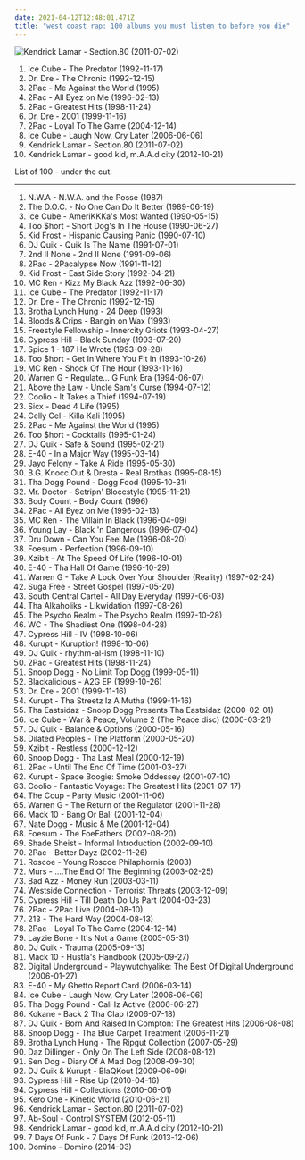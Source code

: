 ```yaml
---
date: 2021-04-12T12:48:01.471Z
title: "west coast rap: 100 albums you must listen to before you die"
---
```

![Kendrick Lamar - Section.80 (2011-07-02)](http://coverartarchive.org/release/d0b24c41-8562-47fb-bfe7-5f03397c41c7/24260710820-500.jpg "Kendrick Lamar - Section.80 (2011-07-02)")
<ol class="albums">
<li data-cover="http://coverartarchive.org/release/c79b4651-0f84-4930-b95b-e41fb24274d5/13517018832-500.jpg" data-tags="gangsta rap, rap" role="button">Ice Cube - The Predator (1992-11-17)</li>
<li data-cover="http://coverartarchive.org/release/51088001-d00c-384f-a266-315fd3ee797a/6193413728-500.jpg" data-tags="gangsta rap, hip-hop" role="button">Dr. Dre - The Chronic (1992-12-15)</li>
<li data-cover="https://img.discogs.com/ElHcz0s3J9_H0hM7WkNLzOOdiNY=/fit-in/600x947/filters:strip_icc():format(jpeg):mode_rgb():quality(90)/discogs-images/R-6489166-1579715055-6679.jpeg.jpg" data-tags="2pac, rap, gangsta rap" role="button">2Pac - Me Against the World (1995)</li>
<li data-cover="http://coverartarchive.org/release/8d2491b6-f77f-3ec2-9638-10c231663071/9390923312-500.jpg" data-tags="gangsta rap, hip-hop, 2pac, rap" role="button">2Pac - All Eyez on Me (1996-02-13)</li>
<li data-cover="https://img.discogs.com/CIw1B4aCFdudJV1Uq1LT9CZChD8=/fit-in/600x593/filters:strip_icc():format(jpeg):mode_rgb():quality(90)/discogs-images/R-3406323-1332179720.jpeg.jpg" data-tags="rap, 2pac" role="button">2Pac - Greatest Hits (1998-11-24)</li>
<li data-cover="http://coverartarchive.org/release/db4baedf-bfe1-4e04-b359-99761f1b3deb/8671147785-500.jpg" data-tags="hip-hop, rap, gangsta rap" role="button">Dr. Dre - 2001 (1999-11-16)</li>
<li data-cover="http://coverartarchive.org/release/278258e6-ea1a-4b16-aff4-f23233e272cc/3925882965-500.jpg" data-tags="rap" role="button">2Pac - Loyal To The Game (2004-12-14)</li>
<li data-cover="http://coverartarchive.org/release/2c875bbe-0aaa-4e71-93e2-4b1ff824f0f5/10533983748-500.jpg" data-tags="rap, west coast rap" role="button">Ice Cube - Laugh Now, Cry Later (2006-06-06)</li>
<li data-cover="http://coverartarchive.org/release/d0b24c41-8562-47fb-bfe7-5f03397c41c7/24260710820-500.jpg" data-tags="hip-hop, hip hop, west coast rap, conscious hip hop" role="button">Kendrick Lamar - Section.80 (2011-07-02)</li>
<li data-cover="http://coverartarchive.org/release/e1d99364-1ad9-4f4d-9505-2242eff10a44/2361576294-500.jpg" data-tags="hip hop" role="button">Kendrick Lamar - good kid, m.A.A.d city (2012-10-21)</li>
</ol>
List of 100 - under the cut.
<!-- more -->

_________________

<ol class="albums">
<li data-cover="http://coverartarchive.org/release/a4f4d2cc-d6ed-4a83-a0e4-f971d89a2fcd/2550651190-500.jpg" data-tags="80s, rap, g-funk" role="button">
N.W.A - N.W.A. and the Posse (1987)
</li>
<li data-cover="http://coverartarchive.org/release/9eecb9b4-ea73-4dbc-a220-887b585db5ba/14894010747-500.jpg" data-tags="golden age hip hop" role="button">
The D.O.C. - No One Can Do It Better (1989-06-19)
</li>
<li data-cover="http://coverartarchive.org/release/a2c3b6a9-91ea-4e38-9d12-7590b76aab76/13313905422-500.jpg" data-tags="gangsta rap" role="button">
Ice Cube - AmeriKKKa's Most Wanted (1990-05-15)
</li>
<li data-cover="http://coverartarchive.org/release/208b2d23-00bc-496b-9b0d-2763eb720004/9375491412-500.jpg" data-tags="west coast rap" role="button">
Too $hort - Short Dog's In The House (1990-06-27)
</li>
<li data-cover="https://img.discogs.com/YLtxjqK_Lh5RrBz9iGD4LsurXJA=/fit-in/600x600/filters:strip_icc():format(jpeg):mode_rgb():quality(90)/discogs-images/R-597739-1396955161-1634.jpeg.jpg" data-tags="gangsta rap, latin hip hop" role="button">
Kid Frost - Hispanic Causing Panic (1990-07-10)
</li>
<li data-cover="http://coverartarchive.org/release/573ba363-1706-4820-92ef-a3552235c7da/24589797802-500.jpg" data-tags="gangsta rap, west coast rap" role="button">
DJ Quik - Quik Is The Name (1991-07-01)
</li>
<li data-cover="https://img.discogs.com/8Q2MyEyygKokpcWqLKQTn9b3BpI=/fit-in/450x430/filters:strip_icc():format(jpeg):mode_rgb():quality(90)/discogs-images/R-393110-1216743138.jpeg.jpg" data-tags="hip-hop, hip hop, rap, chicago, west coast rap, 50 cent" role="button">
2nd II None - 2nd II None (1991-09-06)
</li>
<li data-cover="http://coverartarchive.org/release/7e39722c-500b-4e15-aa2b-805a0d1b74cf/3276227761-500.jpg" data-tags="gangsta rap" role="button">
2Pac - 2Pacalypse Now (1991-11-12)
</li>
<li data-cover="https://img.discogs.com/t3M8KbY6mgx5Cyt2iP6mmBUj_vc=/fit-in/250x400/filters:strip_icc():format(jpeg):mode_rgb():quality(90)/discogs-images/R-6680346-1428127536-9334.jpeg.jpg" data-tags="west coast rap, g-funk" role="button">
Kid Frost - East Side Story (1992-04-21)
</li>
<li data-cover="https://img.discogs.com/XvX9_Kx__SrkTiWRGAMlhTOEE_0=/fit-in/500x490/filters:strip_icc():format(jpeg):mode_rgb():quality(90)/discogs-images/R-225151-1177019002.jpeg.jpg" data-tags="rap, gangsta rap, hardcore hip-hop, west coast rap" role="button">
MC Ren - Kizz My Black Azz (1992-06-30)
</li>
<li data-cover="http://coverartarchive.org/release/c79b4651-0f84-4930-b95b-e41fb24274d5/13517018832-500.jpg" data-tags="gangsta rap, rap" role="button">
Ice Cube - The Predator (1992-11-17)
</li>
<li data-cover="http://coverartarchive.org/release/51088001-d00c-384f-a266-315fd3ee797a/6193413728-500.jpg" data-tags="gangsta rap, hip-hop" role="button">
Dr. Dre - The Chronic (1992-12-15)
</li>
<li data-cover="https://img.discogs.com/kVi4UKbgy0zT2tWVNFT3Kr-CnGA=/fit-in/600x598/filters:strip_icc():format(jpeg):mode_rgb():quality(90)/discogs-images/R-492190-1302215784.jpeg.jpg" data-tags="gangsta rap" role="button">
Brotha Lynch Hung - 24 Deep (1993)
</li>
<li data-cover="https://img.discogs.com/rsjUWKSwAjIRfnJCNqHeU84Q64Q=/fit-in/600x596/filters:strip_icc():format(jpeg):mode_rgb():quality(90)/discogs-images/R-527816-1400048104-1636.jpeg.jpg" data-tags="gangsta rap, west coast rap, bangin on wax" role="button">
Bloods & Crips - Bangin on Wax (1993)
</li>
<li data-cover="http://coverartarchive.org/release/77726d3d-1fd4-4d32-b1bf-5998940b687a/4429634334-500.jpg" data-tags="hip-hop" role="button">
Freestyle Fellowship - Innercity Griots (1993-04-27)
</li>
<li data-cover="https://img.discogs.com/2GgQjIjcDb1eAQyuyx6IXw0Sf78=/fit-in/600x600/filters:strip_icc():format(jpeg):mode_rgb():quality(90)/discogs-images/R-16516737-1608227995-7003.jpeg.jpg" data-tags="hip-hop, rap" role="button">
Cypress Hill - Black Sunday (1993-07-20)
</li>
<li data-cover="http://coverartarchive.org/release/ad4bfef3-3a8f-4dda-8d0f-56d39e35a654/22381675096-500.jpg" data-tags="gangsta rap" role="button">
Spice 1 - 187 He Wrote (1993-09-28)
</li>
<li data-cover="http://coverartarchive.org/release/3ea2a089-2c7b-4da3-b676-d87ba24fa867/2312470572-500.jpg" data-tags="bay area" role="button">
Too $hort - Get In Where You Fit In (1993-10-26)
</li>
<li data-cover="http://coverartarchive.org/release/952b9254-874f-4b71-bbc3-0f89ec8a3a12/18898621182-500.jpg" data-tags="gangsta rap, west coast rap" role="button">
MC Ren - Shock Of The Hour (1993-11-16)
</li>
<li data-cover="http://coverartarchive.org/release/fc3d8d2b-72a6-41eb-a0e9-9be1267d4b26/15224822464-500.jpg" data-tags="west coast rap" role="button">
Warren G - Regulate… G Funk Era (1994-06-07)
</li>
<li data-cover="http://coverartarchive.org/release/d206cfd6-cacd-4cec-9611-64745fae2c82/22605229691-500.jpg" data-tags="west coast rap, g-funk" role="button">
Above the Law - Uncle Sam's Curse (1994-07-12)
</li>
<li data-cover="http://coverartarchive.org/release/cb7ed05e-0466-42af-8f0e-9766f46c1c17/1408354865-500.jpg" data-tags="rap" role="button">
Coolio - It Takes a Thief (1994-07-19)
</li>
<li data-cover="https://img.discogs.com/f2XwaG8e7mH14L1Tgt3ZtKgHuRU=/fit-in/600x598/filters:strip_icc():format(jpeg):mode_rgb():quality(90)/discogs-images/R-491718-1404084227-4320.jpeg.jpg" data-tags="black metal, rap, gangsta rap, sacramento, horrorcore, west coast rap" role="button">
Sicx - Dead 4 Life (1995)
</li>
<li data-cover="http://coverartarchive.org/release/1d839287-fc18-4515-b9e6-5a1694d3869d/15197555065-500.jpg" data-tags="gangsta rap, west coast rap, yay area" role="button">
Celly Cel - Killa Kali (1995)
</li>
<li data-cover="https://img.discogs.com/ElHcz0s3J9_H0hM7WkNLzOOdiNY=/fit-in/600x947/filters:strip_icc():format(jpeg):mode_rgb():quality(90)/discogs-images/R-6489166-1579715055-6679.jpeg.jpg" data-tags="2pac, rap, gangsta rap" role="button">
2Pac - Me Against the World (1995)
</li>
<li data-cover="http://coverartarchive.org/release/854240fb-881f-416e-add7-06f632abc77d/9375489329-500.jpg" data-tags="west coast rap, oakland, 50 cent, 90s rap, rich finck, 90s bay rap, real life rhymes, lyrics to learn from, too short cocktails, to short cocktals" role="button">
Too $hort - Cocktails (1995-01-24)
</li>
<li data-cover="http://coverartarchive.org/release/61e8459f-b5c8-4302-8e25-7cfc246c30fb/14289731751-500.jpg" data-tags="west coast rap, death row, g-funk" role="button">
DJ Quik - Safe & Sound (1995-02-21)
</li>
<li data-cover="http://coverartarchive.org/release/da934db7-e7bb-4ec4-b8cd-5bbe7f237578/14645532503-500.jpg" data-tags="rap" role="button">
E-40 - In a Major Way (1995-03-14)
</li>
<li data-cover="http://coverartarchive.org/release/c555c621-eaa9-40b0-969e-a5a465c14a45/6564068866-500.jpg" data-tags="gangsta rap" role="button">
Jayo Felony - Take A Ride (1995-05-30)
</li>
<li data-cover="http://coverartarchive.org/release/f883fc5d-eed0-4820-8e12-d9c96ad5ef60/21232931492-500.jpg" data-tags="g-funk, gangsta rap" role="button">
B.G. Knocc Out & Dresta - Real Brothas (1995-08-15)
</li>
<li data-cover="https://img.discogs.com/U3KuBPys_k3DkoxORmSLgIVEtz4=/fit-in/600x603/filters:strip_icc():format(jpeg):mode_rgb():quality(90)/discogs-images/R-226063-1561987540-3451.jpeg.jpg" data-tags="g-funk" role="button">
Tha Dogg Pound - Dogg Food (1995-10-31)
</li>
<li data-cover="http://coverartarchive.org/release/79ce76b8-2c40-487f-8c7f-b2c2de841a8e/24285828142-500.jpg" data-tags="sactown rap" role="button">
Mr. Doctor - Setripn' Bloccstyle (1995-11-21)
</li>
<li data-cover="http://coverartarchive.org/release/5ca68cf0-608a-426b-9572-bcbfe0ae40be/16648702520-500.jpg" data-tags="crossover, hardcore" role="button">
Body Count - Body Count (1996)
</li>
<li data-cover="http://coverartarchive.org/release/8d2491b6-f77f-3ec2-9638-10c231663071/9390923312-500.jpg" data-tags="gangsta rap, hip-hop, 2pac, rap" role="button">
2Pac - All Eyez on Me (1996-02-13)
</li>
<li data-cover="http://coverartarchive.org/release/eae05f09-15ab-467f-a81e-53ecf2e7d825/4088802731-500.jpg" data-tags="gangsta rap" role="button">
MC Ren - The Villain In Black (1996-04-09)
</li>
<li data-cover="http://coverartarchive.org/release/9b0c9200-8eab-4457-9c82-690b9b4d69cb/5458690525-500.jpg" data-tags="west coast rap" role="button">
Young Lay - Black 'n Dangerous (1996-07-04)
</li>
<li data-cover="https://img.discogs.com/qSMoPYzA_uxxO6SPK_hEhBO_Ids=/fit-in/500x500/filters:strip_icc():format(jpeg):mode_rgb():quality(90)/discogs-images/R-606113-1137661904.jpeg.jpg" data-tags="oakland" role="button">
Dru Down - Can You Feel Me (1996-08-20)
</li>
<li data-cover="http://coverartarchive.org/release/0f42f670-812f-4a93-bbbb-e4d081d3609a/15007041788-500.jpg" data-tags="west coast rap" role="button">
Foesum - Perfection (1996-09-10)
</li>
<li data-cover="http://coverartarchive.org/release/062680e6-450a-3431-bfb6-1f65fa8b849d/25678343558-500.jpg" data-tags="hip hop, rap, west coast rap" role="button">
Xzibit - At The Speed Of Life (1996-10-01)
</li>
<li data-cover="http://coverartarchive.org/release/b5a1d882-9a24-4c7b-afec-68c8abe8cfa7/15839004118-500.jpg" data-tags="west coast rap" role="button">
E-40 - Tha Hall Of Game (1996-10-29)
</li>
<li data-cover="http://coverartarchive.org/release/5f29de3a-321b-4d08-a0c7-bfbd771f0ea1/10258418145-500.jpg" data-tags="hip-hop, chill, rap, west coast rap, long beach, g-funk" role="button">
Warren G - Take A Look Over Your Shoulder (Reality) (1997-02-24)
</li>
<li data-cover="http://coverartarchive.org/release/7a4aed67-0e9d-4af0-b1c5-c54e66cfbda6/11019968952-500.jpg" data-tags="hip-hop" role="button">
Suga Free - Street Gospel (1997-05-20)
</li>
<li data-cover="http://coverartarchive.org/release/622cb13b-dde2-4028-a00e-9f8fa6d4cbb2/6721093908-500.jpg" data-tags="chill, gangsta rap, los angeles, west coast rap, g-funk, ol school" role="button">
South Central Cartel - All Day Everyday (1997-06-03)
</li>
<li data-cover="http://coverartarchive.org/release/c40fc782-74ae-461c-babf-c659fd09bdcb/5889126359-500.jpg" data-tags="rap, west coast rap, hiphop classic albums, my collection great 150 albumz of rap" role="button">
Tha Alkaholiks - Likwidation (1997-08-26)
</li>
<li data-cover="http://coverartarchive.org/release/4cb7e36a-21ca-41c5-a67f-b5ab8697f3b2/6670711958-500.jpg" data-tags="hip-hop" role="button">
The Psycho Realm - The Psycho Realm (1997-10-28)
</li>
<li data-cover="http://coverartarchive.org/release/4adb7634-b3d9-4687-820a-052e2c32f8ab/14279529712-500.jpg" data-tags="west coast rap, g-funk, g-rap, west coas baby" role="button">
WC - The Shadiest One (1998-04-28)
</li>
<li data-cover="http://coverartarchive.org/release/b34d3b22-9b21-44a1-bbef-6ebc05bed361/5131421085-500.jpg" data-tags="hip-hop" role="button">
Cypress Hill - IV (1998-10-06)
</li>
<li data-cover="http://coverartarchive.org/release/01a98e51-cc5b-4244-9aec-6c3552d1e774/14285343454-500.jpg" data-tags="gangsta rap" role="button">
Kurupt - Kuruption! (1998-10-06)
</li>
<li data-cover="http://coverartarchive.org/release/b9486f1f-2205-4601-81dd-17dcb879e589/17095332282-500.jpg" data-tags="west coast rap" role="button">
DJ Quik - rhythm-al-ism (1998-11-10)
</li>
<li data-cover="https://img.discogs.com/CIw1B4aCFdudJV1Uq1LT9CZChD8=/fit-in/600x593/filters:strip_icc():format(jpeg):mode_rgb():quality(90)/discogs-images/R-3406323-1332179720.jpeg.jpg" data-tags="rap, 2pac" role="button">
2Pac - Greatest Hits (1998-11-24)
</li>
<li data-cover="http://coverartarchive.org/release/0bdfbf57-5e2b-44f8-938c-c30c76de4bad/10735639975-500.jpg" data-tags="gangsta rap, g-funk, rap, west coast rap" role="button">
Snoop Dogg - No Limit Top Dogg (1999-05-11)
</li>
<li data-cover="http://coverartarchive.org/release/87981701-cc00-3c5c-af07-00050c115435/24559007750-500.jpg" data-tags="hip-hop, funk, underground hip-hop, funk-hop" role="button">
Blackalicious - A2G EP (1999-10-26)
</li>
<li data-cover="http://coverartarchive.org/release/db4baedf-bfe1-4e04-b359-99761f1b3deb/8671147785-500.jpg" data-tags="hip-hop, rap, gangsta rap" role="button">
Dr. Dre - 2001 (1999-11-16)
</li>
<li data-cover="http://coverartarchive.org/release/48d6c571-78f4-4dfc-b146-c2f780ab67d2/13721847012-500.jpg" data-tags="gangsta rap, west coast rap" role="button">
Kurupt - Tha Streetz Iz A Mutha (1999-11-16)
</li>
<li data-cover="http://coverartarchive.org/release/d44e4d94-084d-4808-abab-309c4b4749f7/10333285045-500.jpg" data-tags="rap, gangsta rap, west coast rap, g-funk, tha eastsidaz, kaudogg, pih-poh" role="button">
Tha Eastsidaz - Snoop Dogg Presents Tha Eastsidaz (2000-02-01)
</li>
<li data-cover="http://coverartarchive.org/release/05a01d85-ea57-4b35-a7cd-f1ae18437328/3420809133-500.jpg" data-tags="ice cube, gangsta rap" role="button">
Ice Cube - War & Peace, Volume 2 (The Peace disc) (2000-03-21)
</li>
<li data-cover="http://coverartarchive.org/release/7cfeebb6-9d0f-4c27-9af1-e2af81fb1f58/18898916089-500.jpg" data-tags="rap, west coast rap" role="button">
DJ Quik - Balance & Options (2000-05-16)
</li>
<li data-cover="https://img.discogs.com/CFxnuJL6e6tYnUautoJ9-IiHPN8=/fit-in/400x400/filters:strip_icc():format(jpeg):mode_rgb():quality(90)/discogs-images/R-1938276-1263664672.jpeg.jpg" data-tags="hip-hop, rap, underground hip-hop, east coast rap" role="button">
Dilated Peoples - The Platform (2000-05-20)
</li>
<li data-cover="http://coverartarchive.org/release/68323203-8cfa-4d43-91ef-930eeef99cf5/5730125548-500.jpg" data-tags="hip-hop, gangsta rap" role="button">
Xzibit - Restless (2000-12-12)
</li>
<li data-cover="https://img.discogs.com/k4Xwr_-2EvwkVY_tCBxUpqmumxM=/fit-in/600x600/filters:strip_icc():format(jpeg):mode_rgb():quality(90)/discogs-images/R-1684169-1237899769.jpeg.jpg" data-tags="rap" role="button">
Snoop Dogg - Tha Last Meal (2000-12-19)
</li>
<li data-cover="http://coverartarchive.org/release/835a431b-81d8-4440-8157-d3efa65a8a39/955224994-500.jpg" data-tags="2pac, rap" role="button">
2Pac - Until The End Of Time (2001-03-27)
</li>
<li data-cover="https://img.discogs.com/gR2kpxeO75XJxv2c6ugK3pfD-Bc=/fit-in/385x336/filters:strip_icc():format(jpeg):mode_rgb():quality(90)/discogs-images/R-425858-1169041129.jpeg.jpg" data-tags="west coast rap" role="button">
Kurupt - Space Boogie: Smoke Oddessey (2001-07-10)
</li>
<li data-cover="http://coverartarchive.org/release/3c9822ef-2188-4b78-93f2-67540352b45c/4402762632-500.jpg" data-tags="rap" role="button">
Coolio - Fantastic Voyage: The Greatest Hits (2001-07-17)
</li>
<li data-cover="http://coverartarchive.org/release/b7d2b68f-d527-498a-94cf-8a2683439fc0/22404891783-500.jpg" data-tags="hip-hop, political, political rap" role="button">
The Coup - Party Music (2001-11-06)
</li>
<li data-cover="http://coverartarchive.org/release/1dc6d17b-23f3-436e-96c7-9f1b683d19ab/17081612767-500.jpg" data-tags="rap, west coast rap, g-funk" role="button">
Warren G - The Return of the Regulator (2001-11-28)
</li>
<li data-cover="https://img.discogs.com/-ok0e1AkhDUzx0vUhWt78nR_kSk=/fit-in/600x573/filters:strip_icc():format(jpeg):mode_rgb():quality(90)/discogs-images/R-2204402-1325522242.jpeg.jpg" data-tags="west coast rap" role="button">
Mack 10 - Bang Or Ball (2001-12-04)
</li>
<li data-cover="http://coverartarchive.org/release/f68c4733-b716-4173-ad90-57bb48b34f5c/28502832824-500.jpg" data-tags="g-funk" role="button">
Nate Dogg - Music & Me (2001-12-04)
</li>
<li data-cover="https://img.discogs.com/tcWXoxtaIlFnrMQZLrtNcR3OwYI=/fit-in/600x585/filters:strip_icc():format(jpeg):mode_rgb():quality(90)/discogs-images/R-705620-1476209217-1353.jpeg.jpg" data-tags="west coast rap" role="button">
Foesum - The FoeFathers (2002-08-20)
</li>
<li data-cover="http://coverartarchive.org/release/7b4272d8-133a-4f66-91d7-ad686c61a19a/27404836477-500.jpg" data-tags="west coast rap" role="button">
Shade Sheist - Informal Introduction (2002-09-10)
</li>
<li data-cover="http://coverartarchive.org/release/105029c7-f9c6-4009-99ef-3649ee2f9657/6771386158-500.jpg" data-tags="rap, 2pac" role="button">
2Pac - Better Dayz (2002-11-26)
</li>
<li data-cover="https://img.discogs.com/e5ZjrJ16N8WAF5wFJ9ifvw2VFBo=/fit-in/240x240/filters:strip_icc():format(jpeg):mode_rgb():quality(90)/discogs-images/R-1318641-1209250151.jpeg.jpg" data-tags="gangsta rap, west coast rap, g-funk, doggpound gangstas" role="button">
Roscoe - Young Roscoe Philaphornia (2003)
</li>
<li data-cover="http://coverartarchive.org/release/723dea4c-3a6d-4d21-9d2c-548eb5dc54d7/17201983621-500.jpg" data-tags="hip-hop" role="button">
Murs - ....The End Of The Beginning (2003-02-25)
</li>
<li data-cover="http://coverartarchive.org/release/798c3a60-ead4-46e1-8adc-797ab61fe9dd/24271370683-500.jpg" data-tags="west coast rap, doggpound gangstas" role="button">
Bad Azz - Money Run (2003-03-11)
</li>
<li data-cover="https://img.discogs.com/jPI0_ZYYFYjCsPjgq4LdKhXLyVM=/fit-in/500x489/filters:strip_icc():format(jpeg):mode_rgb():quality(90)/discogs-images/R-2693381-1296840161.jpeg.jpg" data-tags="gangsta rap" role="button">
Westside Connection - Terrorist Threats (2003-12-09)
</li>
<li data-cover="http://coverartarchive.org/release/a7968320-e985-48b1-8424-64dccccf1503/5157859126-500.jpg" data-tags="hip hop" role="button">
Cypress Hill - Till Death Do Us Part (2004-03-23)
</li>
<li data-cover="http://coverartarchive.org/release/931319a0-e2fc-4782-9b44-57734e228c63/15033118098-500.jpg" data-tags="hip-hop, rap, west coast, west coast rap, 2pac, pac" role="button">
2Pac - 2Pac Live (2004-08-10)
</li>
<li data-cover="https://img.discogs.com/Im1Ye32eFS2qowwRop4yXtIiLgI=/fit-in/600x600/filters:strip_icc():format(jpeg):mode_rgb():quality(90)/discogs-images/R-314921-1544872096-6849.jpeg.jpg" data-tags="west coast rap, g-funk" role="button">
213 - The Hard Way (2004-08-13)
</li>
<li data-cover="http://coverartarchive.org/release/278258e6-ea1a-4b16-aff4-f23233e272cc/3925882965-500.jpg" data-tags="rap" role="button">
2Pac - Loyal To The Game (2004-12-14)
</li>
<li data-cover="https://img.discogs.com/Gz8fgdb8aRzaW9DvlXvOiCCn2Es=/fit-in/600x600/filters:strip_icc():format(jpeg):mode_rgb():quality(90)/discogs-images/R-955499-1380750118-1937.jpeg.jpg" data-tags="rap, hiphop, gangsta rap, west coast rap, bone thugs, silentangel" role="button">
Layzie Bone - It's Not a Game (2005-05-31)
</li>
<li data-cover="https://img.discogs.com/Tp-bxsQEfib8cVvrDVnd2JOOdrY=/fit-in/560x1082/filters:strip_icc():format(jpeg):mode_rgb():quality(90)/discogs-images/R-9282217-1480849326-7871.png.jpg" data-tags="hip hop, g-funk" role="button">
DJ Quik - Trauma (2005-09-13)
</li>
<li data-cover="http://coverartarchive.org/release/9a8cb62a-68e4-48ad-80e5-a2cfa6aedfc4/27795385104-500.jpg" data-tags="west coast rap" role="button">
Mack 10 - Hustla's Handbook (2005-09-27)
</li>
<li data-cover="https://img.discogs.com/MqcwGwndyMuPGcNa1fnwmuNTJjI=/fit-in/530x447/filters:strip_icc():format(jpeg):mode_rgb():quality(90)/discogs-images/R-169472-1141848342.jpeg.jpg" data-tags="hip hop, p-funk, hell" role="button">
Digital Underground - Playwutchyalike: The Best Of Digital Underground (2006-01-27)
</li>
<li data-cover="http://coverartarchive.org/release/b2d5ecfb-8a23-4b92-9300-8a46eded458a/15839008495-500.jpg" data-tags="rap, west coast rap, e-40" role="button">
E-40 - My Ghetto Report Card (2006-03-14)
</li>
<li data-cover="http://coverartarchive.org/release/2c875bbe-0aaa-4e71-93e2-4b1ff824f0f5/10533983748-500.jpg" data-tags="rap, west coast rap" role="button">
Ice Cube - Laugh Now, Cry Later (2006-06-06)
</li>
<li data-cover="http://coverartarchive.org/release/bed68de2-1e9d-4617-845c-355843d54989/22349860110-500.jpg" data-tags="hip hop, rap, gangsta rap" role="button">
Tha Dogg Pound - Cali Iz Active (2006-06-27)
</li>
<li data-cover="https://img.discogs.com/iZshO3IiTJ6dAlsBgq0m_Sevprc=/fit-in/600x591/filters:strip_icc():format(jpeg):mode_rgb():quality(90)/discogs-images/R-1300066-1542690058-5495.jpeg.jpg" data-tags="west coast rap" role="button">
Kokane - Back 2 Tha Clap (2006-07-18)
</li>
<li data-cover="https://img.discogs.com/GTciODd24X0IquM_2mJB03hmSlo=/fit-in/600x533/filters:strip_icc():format(jpeg):mode_rgb():quality(90)/discogs-images/R-2087675-1402752794-7839.jpeg.jpg" data-tags="west coast rap" role="button">
DJ Quik - Born And Raised In Compton: The Greatest Hits (2006-08-08)
</li>
<li data-cover="http://coverartarchive.org/release/8ee2781d-9c6a-4e62-929e-9d74730a5095/10330710732-500.jpg" data-tags="rap, gangsta rap" role="button">
Snoop Dogg - Tha Blue Carpet Treatment (2006-11-21)
</li>
<li data-cover="https://img.discogs.com/ArKbqXmkglnmSJ7ZGtJEbYSs0Lw=/fit-in/600x593/filters:strip_icc():format(jpeg):mode_rgb():quality(90)/discogs-images/R-5596073-1444049843-3158.jpeg.jpg" data-tags="west coast rap, ripgut collek" role="button">
Brotha Lynch Hung - The Ripgut Collection (2007-05-29)
</li>
<li data-cover="http://coverartarchive.org/release/6c5ea6f2-1f26-4945-a19d-067aa887c55c/22629239985-500.jpg" data-tags="gangsta rap" role="button">
Daz Dillinger - Only On The Left Side (2008-08-12)
</li>
<li data-cover="http://coverartarchive.org/release/d86a17d7-77c0-45e5-87cc-7a0ea351d260/14768323100-500.jpg" data-tags="west coast rap" role="button">
Sen Dog - Diary Of A Mad Dog (2008-09-30)
</li>
<li data-cover="http://coverartarchive.org/release/47f24bf1-b934-4037-9430-75c498b25abb/20376297689-500.jpg" data-tags="hip-hop, west coast rap, pf09, pitchfork top 50 albums of 2009" role="button">
DJ Quik & Kurupt - BlaQKout (2009-06-09)
</li>
<li data-cover="http://coverartarchive.org/release/f6f6704a-1bd1-4fa8-9acd-e340e669e48a/23246348312-500.jpg" data-tags="hip hop, hip-hop" role="button">
Cypress Hill - Rise Up (2010-04-16)
</li>
<li data-cover="http://coverartarchive.org/release/f139871b-6b01-401a-94e4-dc428acbe009/7044548121-500.jpg" data-tags="west coast rap, collections, vidmofavouritealbum" role="button">
Cypress Hill - Collections (2010-06-01)
</li>
<li data-cover="http://coverartarchive.org/release/31c81790-c932-4ab0-b6e3-948c51758f7b/26997704779-500.jpg" data-tags="hip-hop, west coast rap, jbtv recommendation" role="button">
Kero One - Kinetic World (2010-06-21)
</li>
<li data-cover="http://coverartarchive.org/release/d0b24c41-8562-47fb-bfe7-5f03397c41c7/24260710820-500.jpg" data-tags="hip-hop, hip hop, west coast rap, conscious hip hop" role="button">
Kendrick Lamar - Section.80 (2011-07-02)
</li>
<li data-cover="http://coverartarchive.org/release/48b831e2-ac0f-471b-832a-012e1a0a58fe/1691809420-500.jpg" data-tags="hip-hop, ab-soul" role="button">
Ab-Soul - Control SYSTEM (2012-05-11)
</li>
<li data-cover="http://coverartarchive.org/release/e1d99364-1ad9-4f4d-9505-2242eff10a44/2361576294-500.jpg" data-tags="hip hop" role="button">
Kendrick Lamar - good kid, m.A.A.d city (2012-10-21)
</li>
<li data-cover="http://coverartarchive.org/release/cfdd100c-4dbd-40ea-9aee-051f4c74bf8f/5922081800-500.jpg" data-tags="stones throw" role="button">
7 Days Of Funk - 7 Days Of Funk (2013-12-06)
</li>
<li data-cover="https://img.discogs.com/f6NWG39Nnh8wYC3tC0dZJ8hq36U=/fit-in/400x400/filters:strip_icc():format(jpeg):mode_rgb():quality(90)/discogs-images/R-165629-1156679776.jpeg.jpg" data-tags="gangsta rap, west coast rap" role="button">
Domino - Domino (2014-03)
</li>
</ol>